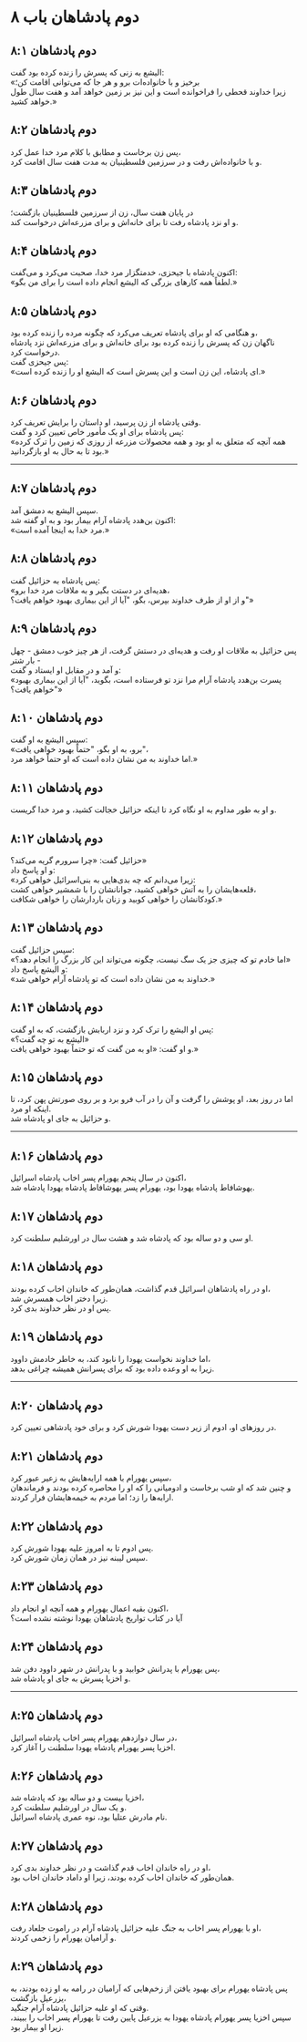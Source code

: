 # دوم پادشاهان باب ۸

## دوم پادشاهان ۸:۱

الیشع به زنی که پسرش را زنده کرده بود گفت:  
«برخیز و با خانواده‌ات برو و هر جا که می‌توانی اقامت کن؛  
زیرا خداوند قحطی را فراخوانده است و این نیز بر زمین خواهد آمد و هفت سال طول خواهد کشید.»

## دوم پادشاهان ۸:۲

پس زن برخاست و مطابق با کلام مرد خدا عمل کرد،  
و با خانواده‌اش رفت و در سرزمین فلسطینیان به مدت هفت سال اقامت کرد.

## دوم پادشاهان ۸:۳

در پایان هفت سال، زن از سرزمین فلسطینیان بازگشت؛  
و او نزد پادشاه رفت تا برای خانه‌اش و برای مزرعه‌اش درخواست کند.

## دوم پادشاهان ۸:۴

اکنون پادشاه با جیحزی، خدمتگزار مرد خدا، صحبت می‌کرد و می‌گفت:  
«لطفاً همه کارهای بزرگی که الیشع انجام داده است را برای من بگو.»

## دوم پادشاهان ۸:۵

و هنگامی که او برای پادشاه تعریف می‌کرد که چگونه مرده را زنده کرده بود،  
ناگهان زن که پسرش را زنده کرده بود برای خانه‌اش و برای مزرعه‌اش نزد پادشاه درخواست کرد.  
پس جیحزی گفت:  
«ای پادشاه، این زن است و این پسرش است که الیشع او را زنده کرده است.»

## دوم پادشاهان ۸:۶

وقتی پادشاه از زن پرسید، او داستان را برایش تعریف کرد.  
پس پادشاه برای او یک مأمور خاص تعیین کرد و گفت:  
«همه آنچه که متعلق به او بود و همه محصولات مزرعه از روزی که زمین را ترک کرده بود تا به حال به او بازگردانید.»

---

## دوم پادشاهان ۸:۷

سپس الیشع به دمشق آمد.  
اکنون بن‌هدد پادشاه آرام بیمار بود و به او گفته شد:  
«مرد خدا به اینجا آمده است.»

## دوم پادشاهان ۸:۸

پس پادشاه به حزائیل گفت:  
«هدیه‌ای در دستت بگیر و به ملاقات مرد خدا برو،  
و از او از طرف خداوند بپرس، بگو، "آیا از این بیماری بهبود خواهم یافت؟"»

## دوم پادشاهان ۸:۹

پس حزائیل به ملاقات او رفت و هدیه‌ای در دستش گرفت، از هر چیز خوب دمشق - چهل بار شتر -  
و آمد و در مقابل او ایستاد و گفت:  
«پسرت بن‌هدد پادشاه آرام مرا نزد تو فرستاده است، بگوید، "آیا از این بیماری بهبود خواهم یافت؟"»

## دوم پادشاهان ۸:۱۰

سپس الیشع به او گفت:  
«برو، به او بگو، "حتماً بهبود خواهی یافت"،  
اما خداوند به من نشان داده است که او حتماً خواهد مرد.»

## دوم پادشاهان ۸:۱۱

و او به طور مداوم به او نگاه کرد تا اینکه حزائیل خجالت کشید، و مرد خدا گریست.

## دوم پادشاهان ۸:۱۲

حزائیل گفت: «چرا سرورم گریه می‌کند؟»  
و او پاسخ داد:  
«زیرا می‌دانم که چه بدی‌هایی به بنی‌اسرائیل خواهی کرد:  
قلعه‌هایشان را به آتش خواهی کشید، جوانانشان را با شمشیر خواهی کشت،  
کودکانشان را خواهی کوبید و زنان باردارشان را خواهی شکافت.»

## دوم پادشاهان ۸:۱۳

سپس حزائیل گفت:  
«اما خادم تو که چیزی جز یک سگ نیست، چگونه می‌تواند این کار بزرگ را انجام دهد؟»  
و الیشع پاسخ داد:  
«خداوند به من نشان داده است که تو پادشاه آرام خواهی شد.»

## دوم پادشاهان ۸:۱۴

پس او الیشع را ترک کرد و نزد اربابش بازگشت، که به او گفت:  
«الیشع به تو چه گفت؟»  
و او گفت: «او به من گفت که تو حتماً بهبود خواهی یافت.»

## دوم پادشاهان ۸:۱۵

اما در روز بعد، او پوشش را گرفت و آن را در آب فرو برد و بر روی صورتش پهن کرد، تا اینکه او مرد.  
و حزائیل به جای او پادشاه شد.

---

## دوم پادشاهان ۸:۱۶

اکنون در سال پنجم یهورام پسر اخاب پادشاه اسرائیل،  
یهوشافاط پادشاه یهودا بود، یهورام پسر یهوشافاط پادشاه یهودا پادشاه شد.

## دوم پادشاهان ۸:۱۷

او سی و دو ساله بود که پادشاه شد و هشت سال در اورشلیم سلطنت کرد.

## دوم پادشاهان ۸:۱۸

او در راه پادشاهان اسرائیل قدم گذاشت، همان‌طور که خاندان اخاب کرده بودند،  
زیرا دختر اخاب همسرش شد.  
پس او در نظر خداوند بدی کرد.

## دوم پادشاهان ۸:۱۹

اما خداوند نخواست یهودا را نابود کند، به خاطر خادمش داوود،  
زیرا به او وعده داده بود که برای پسرانش همیشه چراغی بدهد.

---

## دوم پادشاهان ۸:۲۰

در روزهای او، ادوم از زیر دست یهودا شورش کرد و برای خود پادشاهی تعیین کرد.

## دوم پادشاهان ۸:۲۱

سپس یهورام با همه ارابه‌هایش به زعیر عبور کرد،  
و چنین شد که او شب برخاست و ادومیانی را که او را محاصره کرده بودند و فرماندهان ارابه‌ها را زد؛ اما مردم به خیمه‌هایشان فرار کردند.

## دوم پادشاهان ۸:۲۲

پس ادوم تا به امروز علیه یهودا شورش کرد.  
سپس لیبنه نیز در همان زمان شورش کرد.

## دوم پادشاهان ۸:۲۳

اکنون بقیه اعمال یهورام و همه آنچه او انجام داد،  
آیا در کتاب تواریخ پادشاهان یهودا نوشته نشده است؟

## دوم پادشاهان ۸:۲۴

پس یهورام با پدرانش خوابید و با پدرانش در شهر داوود دفن شد،  
و اخزیا پسرش به جای او پادشاه شد.

---

## دوم پادشاهان ۸:۲۵

در سال دوازدهم یهورام پسر اخاب پادشاه اسرائیل،  
اخزیا پسر یهورام پادشاه یهودا سلطنت را آغاز کرد.

## دوم پادشاهان ۸:۲۶

اخزیا بیست و دو ساله بود که پادشاه شد،  
و یک سال در اورشلیم سلطنت کرد.  
نام مادرش عتلیا بود، نوه عمری پادشاه اسرائیل.

## دوم پادشاهان ۸:۲۷

او در راه خاندان اخاب قدم گذاشت و در نظر خداوند بدی کرد،  
همان‌طور که خاندان اخاب کرده بودند، زیرا او داماد خاندان اخاب بود.

## دوم پادشاهان ۸:۲۸

او با یهورام پسر اخاب به جنگ علیه حزائیل پادشاه آرام در راموت جلعاد رفت،  
و آرامیان یهورام را زخمی کردند.

## دوم پادشاهان ۸:۲۹

پس پادشاه یهورام برای بهبود یافتن از زخم‌هایی که آرامیان در رامه به او زده بودند، به یزرعیل بازگشت،  
وقتی که او علیه حزائیل پادشاه آرام جنگید.  
سپس اخزیا پسر یهورام پادشاه یهودا به یزرعیل پایین رفت تا یهورام پسر اخاب را ببیند، زیرا او بیمار بود.
